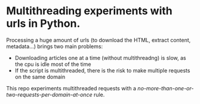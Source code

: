 # Multithreading experiments with urls in Python.

Processing a huge amount of urls (to download the HTML, extract content, metadata...) brings two main problems: 
- Downloading articles one at a time (without multithreadng) is slow, as the cpu is idle most of the time
- If the script is multithreaded, there is the risk to make multiple requests on the same domain

This repo experiments multithreaded requests with a *no-more-than-one-or-two-requests-per-domain-at-once* rule.